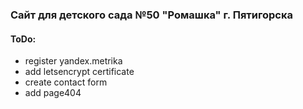 ### Сайт для детского сада №50 "Ромашка" г. Пятигорска

#### ToDo:
- register yandex.metrika
- add letsencrypt certificate 
- create contact form
- add page404
